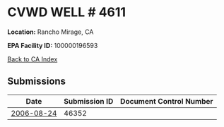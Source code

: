 # CVWD WELL # 4611

**Location:** Rancho Mirage, CA

**EPA Facility ID:** 100000196593

[Back to CA Index](../../index.md)

## Submissions

| Date | Submission ID | Document Control Number |
|------|--------------|-------------------------|
| [2006-08-24](submissions/46352.md) | 46352 |  |
